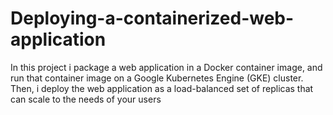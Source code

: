 # Deploying-a-containerized-web-application
In this project i package a web application in a Docker container image, and run that container image on a Google Kubernetes Engine (GKE) cluster. Then, i deploy the web application as a load-balanced set of replicas that can scale to the needs of your users

